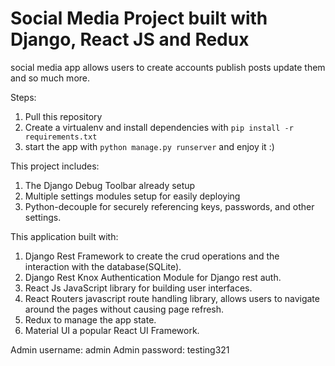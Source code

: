 # Social Media Project built with Django, React JS and Redux

social media app allows users to create accounts publish posts
update them and so much more.

Steps:

1. Pull this repository
2. Create a virtualenv and install dependencies with `pip install -r requirements.txt`
3. start the app with `python manage.py runserver` and enjoy it :)

This project includes:

1. The Django Debug Toolbar already setup
2. Multiple settings modules setup for easily deploying
3. Python-decouple for securely referencing keys, passwords, and other settings.

This application built with:

1. Django Rest Framework to create the crud operations and the interaction with the database(SQLite).
2. Django Rest Knox Authentication Module for Django rest auth.
3. React Js JavaScript library for building user interfaces.
4. React Routers javascript route handling library, allows users to navigate around the pages without causing page refresh.
5. Redux to manage the app state.
6. Material UI a popular React UI Framework.

Admin username: admin
Admin password: testing321
